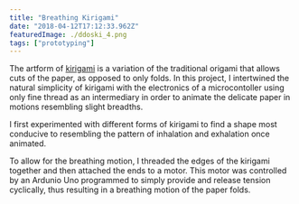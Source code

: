 ```yaml
---
title: "Breathing Kirigami"
date: "2018-04-12T17:12:33.962Z"
featuredImage: ./ddoski_4.png
tags: ["prototyping"]
---
```


The artform of [kirigami](https://en.wikipedia.org/wiki/Kirigami) is a variation of the traditional origami that allows cuts of the paper, as opposed to only folds. In this project, I intertwined the natural simplicity of kirigami with the electronics of a microcontoller using only fine thread as an intermediary in order to animate the delicate paper in motions resembling slight breadths.

I first experimented with different forms of kirigami to find a shape most conducive to resembling the pattern of inhalation and exhalation once animated.

To allow for the breathing motion, I threaded the edges of the kirigami together and then attached the ends to a motor. This motor was controlled by an Ardunio Uno programmed to simply provide and release tension cyclically, thus resulting in a breathing motion of the paper folds.
